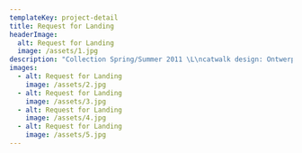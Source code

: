```yaml
---
templateKey: project-detail
title: Request for Landing
headerImage:
  alt: Request for Landing
  image: /assets/1.jpg
description: "Collection Spring/Summer 2011 \L\ncatwalk design: Ontwerpplek.nl\LSet styling: Lyse Martel\LConcept, creative direction: Conny Groenewegen\n\LMake-up: House of Orange\nHair: View Agency\nMusic: Montelarue\LLight: Jurlights\nChoreography: Karin Post\LProduction manager: Annie Steengracht\nPhotography: Peter Stigter\L\nSupported by: Press Only, Westergasfabriek, AIFW, ID Laser, Textiel Museum\_Tilburg, Fonds BKVB, Materiaalfonds, Silent Disco. "
images:
  - alt: Request for Landing
    image: /assets/2.jpg
  - alt: Request for Landing
    image: /assets/3.jpg
  - alt: Request for Landing
    image: /assets/4.jpg
  - alt: Request for Landing
    image: /assets/5.jpg
---
```


